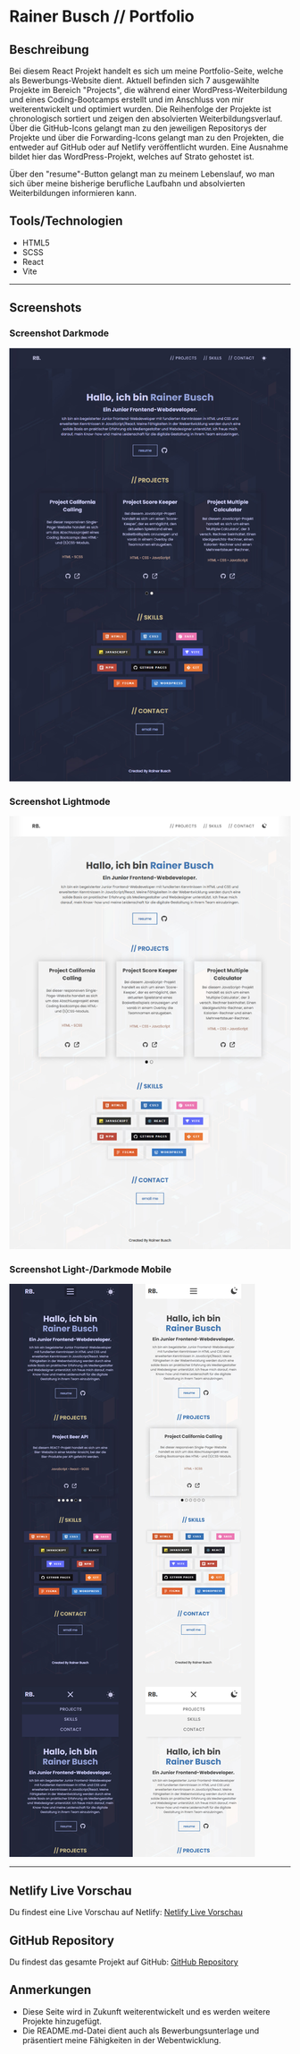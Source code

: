 # Rainer Busch // Portfolio

## Beschreibung

Bei diesem React Projekt handelt es sich um meine Portfolio-Seite, welche als Bewerbungs-Website dient.
Aktuell befinden sich 7 ausgewählte Projekte im Bereich "Projects", die während einer WordPress-Weiterbildung und eines Coding-Bootcamps erstellt und im Anschluss von mir weiterentwickelt und optimiert wurden. Die Reihenfolge der Projekte ist chronologisch sortiert und zeigen den absolvierten Weiterbildungsverlauf. Über die GitHub-Icons gelangt man zu den jeweiligen Repositorys der Projekte und über die Forwarding-Icons gelangt man zu den Projekten, die entweder auf GitHub oder auf Netlify veröffentlicht wurden.
Eine Ausnahme bildet hier das WordPress-Projekt, welches auf Strato gehostet ist.

Über den "resume"-Button gelangt man zu meinem Lebenslauf, wo man sich über meine bisherige berufliche Laufbahn und absolvierten Weiterbildungen informieren kann.

## Tools/Technologien

- HTML5
- SCSS
- React
- Vite

***

## Screenshots

### Screenshot Darkmode

![Screenshot Darkmode](./public/screenshot_dark.jpg)

### Screenshot Lightmode

![Screenshot Lightmodemode](./public/screenshot_light.jpg)

### Screenshot Light-/Darkmode Mobile

![Screenshot Mobile](./public/screenshot_dark_light_mobile.jpg)

***

## Netlify Live Vorschau

Du findest eine Live Vorschau auf Netlify: [Netlify Live Vorschau](https://rainer-busch.netlify.app/)

## GitHub Repository

Du findest das gesamte Projekt auf GitHub: [GitHub Repository](https://github.com/w1tch3r-code/rainer_busch_portfolio)

## Anmerkungen

- Diese Seite wird in Zukunft weiterentwickelt und es werden weitere Projekte hinzugefügt.
- Die README.md-Datei dient auch als Bewerbungsunterlage und präsentiert meine Fähigkeiten in der Webentwicklung.
